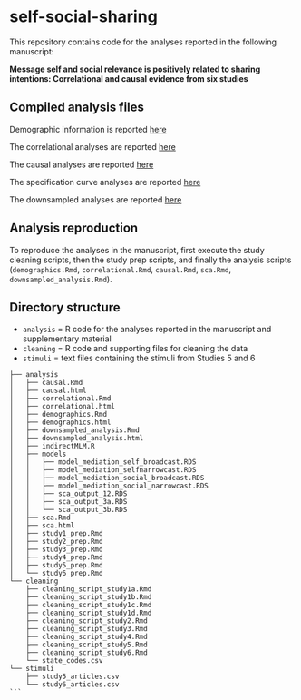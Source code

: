 # self-social-sharing
This repository contains code for the analyses reported in the following manuscript:

**Message self and social relevance is positively related to sharing intentions: Correlational and causal evidence from six studies**


## Compiled analysis files

Demographic information is reported [here](https://cnlab.github.io/self-social-sharing/analysis/demographics)

The correlational analyses are reported [here](https://cnlab.github.io/self-social-sharing/analysis/correlational)

The causal analyses are reported [here](https://cnlab.github.io/self-social-sharing/analysis/causal)

The specification curve analyses are reported [here](https://cnlab.github.io/self-social-sharing/analysis/sca)

The downsampled analyses are reported [here](https://cnlab.github.io/self-social-sharing/analysis/downsampled_analysis)

## Analysis reproduction
To reproduce the analyses in the manuscript, first execute the study cleaning scripts, then the study prep scripts, and finally the analysis scripts (`demographics.Rmd`, `correlational.Rmd`, `causal.Rmd`, `sca.Rmd`, `downsampled_analysis.Rmd`).

## Directory structure

* `analysis` = R code for the analyses reported in the manuscript and supplementary material
* `cleaning` = R code and supporting files for cleaning the data
* `stimuli` = text files containing the stimuli from Studies 5 and 6

````
├── analysis
│	├── causal.Rmd
│	├── causal.html
│	├── correlational.Rmd
│	├── correlational.html
│	├── demographics.Rmd
│	├── demographics.html
│	├── downsampled_analysis.Rmd
│	├── downsampled_analysis.html
│	├── indirectMLM.R
│	├── models
│	│	├── model_mediation_self_broadcast.RDS
│	│	├── model_mediation_selfnarrowcast.RDS
│	│	├── model_mediation_social_broadcast.RDS
│	│	├── model_mediation_social_narrowcast.RDS
│	│	├── sca_output_12.RDS
│	│	├── sca_output_3a.RDS
│	│	└── sca_output_3b.RDS
│	├── sca.Rmd
│	├── sca.html
│	├── study1_prep.Rmd
│	├── study2_prep.Rmd
│	├── study3_prep.Rmd
│	├── study4_prep.Rmd
│	├── study5_prep.Rmd
│	└── study6_prep.Rmd
└── cleaning
	├── cleaning_script_study1a.Rmd
	├── cleaning_script_study1b.Rmd
	├── cleaning_script_study1c.Rmd
	├── cleaning_script_study1d.Rmd
	├── cleaning_script_study2.Rmd
	├── cleaning_script_study3.Rmd
	├── cleaning_script_study4.Rmd
	├── cleaning_script_study5.Rmd
	├── cleaning_script_study6.Rmd
	└── state_codes.csv
└── stimuli
    ├── study5_articles.csv
    └── study6_articles.csv
```
